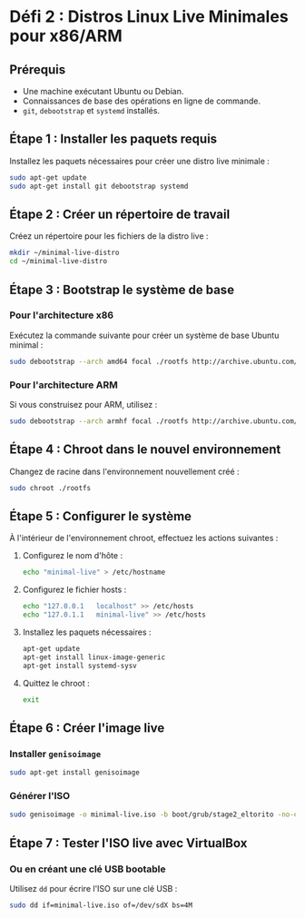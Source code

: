 # Défi 2 : Distros Linux Live Minimales pour x86/ARM


## Prérequis

- Une machine exécutant Ubuntu ou Debian.
- Connaissances de base des opérations en ligne de commande.
- `git`, `debootstrap` et `systemd` installés.

## Étape 1 : Installer les paquets requis

Installez les paquets nécessaires pour créer une distro live minimale :

```bash
sudo apt-get update
sudo apt-get install git debootstrap systemd
```

## Étape 2 : Créer un répertoire de travail

Créez un répertoire pour les fichiers de la distro live :

```bash
mkdir ~/minimal-live-distro
cd ~/minimal-live-distro
```

## Étape 3 : Bootstrap le système de base

### Pour l'architecture x86

Exécutez la commande suivante pour créer un système de base Ubuntu minimal :

```bash
sudo debootstrap --arch amd64 focal ./rootfs http://archive.ubuntu.com/ubuntu/
```

### Pour l'architecture ARM

Si vous construisez pour ARM, utilisez :

```bash
sudo debootstrap --arch armhf focal ./rootfs http://archive.ubuntu.com/ubuntu/
```

## Étape 4 : Chroot dans le nouvel environnement

Changez de racine dans l'environnement nouvellement créé :

```bash
sudo chroot ./rootfs
```

## Étape 5 : Configurer le système

À l'intérieur de l'environnement chroot, effectuez les actions suivantes :

1. Configurez le nom d'hôte :
   ```bash
   echo "minimal-live" > /etc/hostname
   ```

2. Configurez le fichier hosts :
   ```bash
   echo "127.0.0.1   localhost" >> /etc/hosts
   echo "127.0.1.1   minimal-live" >> /etc/hosts
   ```

3. Installez les paquets nécessaires :
   ```bash
   apt-get update
   apt-get install linux-image-generic
   apt-get install systemd-sysv
   ```

4. Quittez le chroot :
   ```bash
   exit
   ```

## Étape 6 : Créer l'image live

### Installer `genisoimage`

```bash
sudo apt-get install genisoimage
```

### Générer l'ISO

```bash
sudo genisoimage -o minimal-live.iso -b boot/grub/stage2_eltorito -no-emul-boot -boot-load-size 4 -boot-info-table ./rootfs
```

## Étape 7 : Tester l'ISO live avec VirtualBox

### Ou en créant une clé USB bootable

Utilisez `dd` pour écrire l'ISO sur une clé USB :

```bash
sudo dd if=minimal-live.iso of=/dev/sdX bs=4M
```
